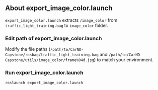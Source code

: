 ## About export_image_color.launch
`export_image_color.launch` extracts `/image_color` from `traffic_light_training.bag` to `image_color` folder.

### Edit path of export_image_color.launch
Modify the file paths (`/path/to/CarND-Capstone/rosbag/traffic_light_training.bag` and `/path/to/CarND-Capstone/utils/image_color/frame%04d.jpg`) to match your environment.

### Run export_image_color.launch
```sh
roslaunch export_image_color.launch
```
